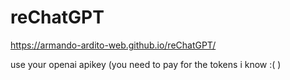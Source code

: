 # reChatGPT

https://armando-ardito-web.github.io/reChatGPT/

use your openai apikey (you need to pay for the tokens i know :( )
